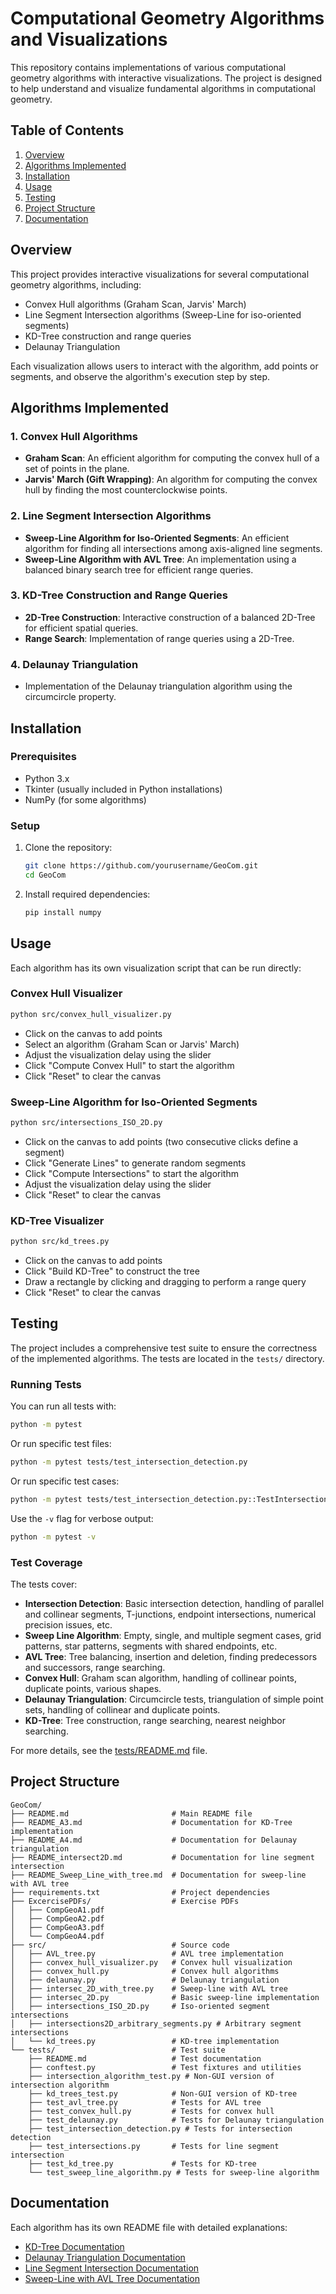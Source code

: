 # Computational Geometry Algorithms and Visualizations

This repository contains implementations of various computational geometry algorithms with interactive visualizations. The project is designed to help understand and visualize fundamental algorithms in computational geometry.

## Table of Contents

1. [Overview](#overview)
2. [Algorithms Implemented](#algorithms-implemented)
3. [Installation](#installation)
4. [Usage](#usage)
5. [Testing](#testing)
6. [Project Structure](#project-structure)
7. [Documentation](#documentation)

## Overview

This project provides interactive visualizations for several computational geometry algorithms, including:

- Convex Hull algorithms (Graham Scan, Jarvis' March)
- Line Segment Intersection algorithms (Sweep-Line for iso-oriented segments)
- KD-Tree construction and range queries
- Delaunay Triangulation

Each visualization allows users to interact with the algorithm, add points or segments, and observe the algorithm's execution step by step.

## Algorithms Implemented

### 1. Convex Hull Algorithms

- **Graham Scan**: An efficient algorithm for computing the convex hull of a set of points in the plane.
- **Jarvis' March (Gift Wrapping)**: An algorithm for computing the convex hull by finding the most counterclockwise points.

### 2. Line Segment Intersection Algorithms

- **Sweep-Line Algorithm for Iso-Oriented Segments**: An efficient algorithm for finding all intersections among axis-aligned line segments.
- **Sweep-Line Algorithm with AVL Tree**: An implementation using a balanced binary search tree for efficient range queries.

### 3. KD-Tree Construction and Range Queries

- **2D-Tree Construction**: Interactive construction of a balanced 2D-Tree for efficient spatial queries.
- **Range Search**: Implementation of range queries using a 2D-Tree.

### 4. Delaunay Triangulation

- Implementation of the Delaunay triangulation algorithm using the circumcircle property.

## Installation

### Prerequisites

- Python 3.x
- Tkinter (usually included in Python installations)
- NumPy (for some algorithms)

### Setup

1. Clone the repository:

   ```bash
   git clone https://github.com/yourusername/GeoCom.git
   cd GeoCom
   ```

2. Install required dependencies:

   ```bash
   pip install numpy
   ```

## Usage

Each algorithm has its own visualization script that can be run directly:

### Convex Hull Visualizer

```bash
python src/convex_hull_visualizer.py
```

- Click on the canvas to add points
- Select an algorithm (Graham Scan or Jarvis' March)
- Adjust the visualization delay using the slider
- Click "Compute Convex Hull" to start the algorithm
- Click "Reset" to clear the canvas

### Sweep-Line Algorithm for Iso-Oriented Segments

```bash
python src/intersections_ISO_2D.py
```

- Click on the canvas to add points (two consecutive clicks define a segment)
- Click "Generate Lines" to generate random segments
- Click "Compute Intersections" to start the algorithm
- Adjust the visualization delay using the slider
- Click "Reset" to clear the canvas

### KD-Tree Visualizer

```bash
python src/kd_trees.py
```

- Click on the canvas to add points
- Click "Build KD-Tree" to construct the tree
- Draw a rectangle by clicking and dragging to perform a range query
- Click "Reset" to clear the canvas

## Testing

The project includes a comprehensive test suite to ensure the correctness of the implemented algorithms. The tests are located in the `tests/` directory.

### Running Tests

You can run all tests with:

```bash
python -m pytest
```

Or run specific test files:

```bash
python -m pytest tests/test_intersection_detection.py
```

Or run specific test cases:

```bash
python -m pytest tests/test_intersection_detection.py::TestIntersectionDetection::test_basic_intersection
```

Use the `-v` flag for verbose output:

```bash
python -m pytest -v
```

### Test Coverage

The tests cover:

- **Intersection Detection**: Basic intersection detection, handling of parallel and collinear segments, T-junctions, endpoint intersections, numerical precision issues, etc.
- **Sweep Line Algorithm**: Empty, single, and multiple segment cases, grid patterns, star patterns, segments with shared endpoints, etc.
- **AVL Tree**: Tree balancing, insertion and deletion, finding predecessors and successors, range searching.
- **Convex Hull**: Graham scan algorithm, handling of collinear points, duplicate points, various shapes.
- **Delaunay Triangulation**: Circumcircle tests, triangulation of simple point sets, handling of collinear and duplicate points.
- **KD-Tree**: Tree construction, range searching, nearest neighbor searching.

For more details, see the [tests/README.md](tests/README.md) file.

## Project Structure

```text
GeoCom/
├── README.md                       # Main README file
├── README_A3.md                    # Documentation for KD-Tree implementation
├── README_A4.md                    # Documentation for Delaunay triangulation
├── README_intersect2D.md           # Documentation for line segment intersection
├── README_Sweep_Line_with_tree.md  # Documentation for sweep-line with AVL tree
├── requirements.txt                # Project dependencies
├── ExcercisePDFs/                  # Exercise PDFs
│   ├── CompGeoA1.pdf
│   ├── CompGeoA2.pdf
│   ├── CompGeoA3.pdf
│   └── CompGeoA4.pdf
├── src/                            # Source code
│   ├── AVL_tree.py                 # AVL tree implementation
│   ├── convex_hull_visualizer.py   # Convex hull visualization
│   ├── convex_hull.py              # Convex hull algorithms
│   ├── delaunay.py                 # Delaunay triangulation
│   ├── intersec_2D_with_tree.py    # Sweep-line with AVL tree
│   ├── intersec_2D.py              # Basic sweep-line implementation
│   ├── intersections_ISO_2D.py     # Iso-oriented segment intersections
│   ├── intersections2D_arbitrary_segments.py # Arbitrary segment intersections
│   └── kd_trees.py                 # KD-tree implementation
└── tests/                          # Test suite
    ├── README.md                   # Test documentation
    ├── conftest.py                 # Test fixtures and utilities
    ├── intersection_algorithm_test.py # Non-GUI version of intersection algorithm
    ├── kd_trees_test.py            # Non-GUI version of KD-tree
    ├── test_avl_tree.py            # Tests for AVL tree
    ├── test_convex_hull.py         # Tests for convex hull
    ├── test_delaunay.py            # Tests for Delaunay triangulation
    ├── test_intersection_detection.py # Tests for intersection detection
    ├── test_intersections.py       # Tests for line segment intersection
    ├── test_kd_tree.py             # Tests for KD-tree
    └── test_sweep_line_algorithm.py # Tests for sweep-line algorithm
```

## Documentation

Each algorithm has its own README file with detailed explanations:

- [KD-Tree Documentation](README_A3.md)
- [Delaunay Triangulation Documentation](README_A4.md)
- [Line Segment Intersection Documentation](README_intersect2D.md)
- [Sweep-Line with AVL Tree Documentation](README_Sweep_Line_with_tree.md)
